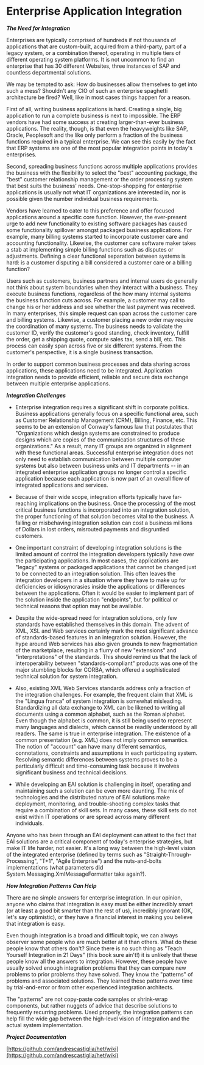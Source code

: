 # Enterprise Application Integration


***The Need for Integration***

Enterprises are typically comprised of hundreds if not thousands of applications that are custom-built, acquired from a third-party, part of a legacy system, or a combination thereof, operating in multiple tiers of different operating system platforms. It is not uncommon to find an enterprise that has 30 different Websites, three instances of SAP and countless departmental solutions.

We may be tempted to ask: How do businesses allow themselves to get into such a mess? Shouldn't any CIO of such an enterprise spaghetti architecture be fired? Well, like in most cases things happen for a reason.

First of all, writing business applications is hard. Creating a single, big application to run a complete business is next to impossible. The ERP vendors have had some success at creating larger-than-ever business applications. The reality, though, is that even the heavyweights like SAP, Oracle, Peoplesoft and the like only perform a fraction of the business functions required in a typical enterprise. We can see this easily by the fact that ERP systems are one of the most popular integration points in today's enterprises.

Second, spreading business functions across multiple applications provides the business with the flexibility to select the "best" accounting package, the "best" customer relationship management or the order processing system that best suits the business' needs. One-stop-shopping for enterprise applications is usually not what IT organizations are interested in, nor is possible given the number individual business requirements.

Vendors have learned to cater to this preference and offer focused applications around a specific core function. However, the ever-present urge to add new functionality to existing software packages has caused some functionality spillover amongst packaged business applications. For example, many billing systems started to incorporate customer care and accounting functionality. Likewise, the customer care software maker takes a stab at implementing simple billing functions such as disputes or adjustments. Defining a clear functional separation between systems is hard: is a customer disputing a bill considered a customer care or a billing function?

Users such as customers, business partners and internal users do generally not think about system boundaries when they interact with a business. They execute business functions, regardless of the how many internal systems the business function cuts across. For example, a customer may call to change his or her address and see whether the last payment was received. In many enterprises, this simple request can span across the customer care and billing systems. Likewise, a customer placing a new order may require the coordination of many systems. The business needs to validate the customer ID, verify the customer's good standing, check inventory, fulfill the order, get a shipping quote, compute sales tax, send a bill, etc. This process can easily span across five or six different systems. From the customer's perspective, it is a single business transaction.

In order to support common business processes and data sharing across applications, these applications need to be integrated. Application integration needs to provide efficient, reliable and secure data exchange between multiple enterprise applications.


***Integration Challenges***

* Enterprise integration requires a significant shift in corporate politics. Business applications generally focus on a specific functional area, such as Customer Relationship Management (CRM), Billing, Finance, etc. This seems to be an extension of Conway's famous law that postulates that "Organizations which design systems are constrained to produce designs which are copies of the communication structures of these organizations." As a result, many IT groups are organized in alignment with these functional areas. Successful enterprise integration does not only need to establish communication between multiple computer systems but also between business units and IT departments -- in an integrated enterprise application groups no longer control a specific application because each application is now part of an overall flow of integrated applications and services.

* Because of their wide scope, integration efforts typically have far-reaching implications on the business. Once the processing of the most critical business functions is incorporated into an integration solution, the proper functioning of that solution becomes vital to the business. A failing or misbehaving integration solution can cost a business millions of Dollars in lost orders, misrouted payments and disgruntled customers.

* One important constraint of developing integration solutions is the limited amount of control the integration developers typically have over the participating applications. In most cases, the applications are "legacy" systems or packaged applications that cannot be changed just to be connected to an integration solution. This often leaves the integration developers in a situation where they have to make up for deficiencies or idiosyncrasies inside the applications or differences between the applications. Often it would be easier to implement part of the solution inside the application "endpoints", but for political or technical reasons that option may not be available.

* Despite the wide-spread need for integration solutions, only few standards have established themselves in this domain. The advent of XML, XSL and Web services certainly mark the most significant advance of standards-based features in an integration solution. However, the hype around Web services has also given grounds to new fragmentation of the marketplace, resulting in a flurry of new "extensions" and "interpretations" of the standards. This should remind us that the lack of interoperability between "standards-compliant" products was one of the major stumbling blocks for CORBA, which offered a sophisticated technical solution for system integration.

* Also, existing XML Web Services standards address only a fraction of the integration challenges. For example, the frequent claim that XML is the "Lingua franca" of system integration is somewhat misleading. Standardizing all data exchange to XML can be likened to writing all documents using a common alphabet, such as the Roman alphabet. Even though the alphabet is common, it is still being used to represent many languages and dialects, which cannot be readily understood by all readers. The same is true in enterprise integration. The existence of a common presentation (e.g. XML) does not imply common semantics. The notion of "account" can have many different semantics, connotations, constraints and assumptions in each participating system. Resolving semantic differences between systems proves to be a particularly difficult and time-consuming task because it involves significant business and technical decisions.

* While developing an EAI solution is challenging in itself, operating and maintaining such a solution can be even more daunting. The mix of technologies and the distributed nature of EAI solutions make deployment, monitoring, and trouble-shooting complex tasks that require a combination of skill sets. In many cases, these skill sets do not exist within IT operations or are spread across many different individuals.

Anyone who has been through an EAI deployment can attest to the fact that EAI solutions are a critical component of today's enterprise strategies, but make IT life harder, not easier. It's a long way between the high-level vision of the integrated enterprise (defined by terms such as "Straight-Through-Processing", "T+1", "Agile Enterprise") and the nuts-and-bolts implementations (what parameters did System.Messaging.XmlMessageFormatter take again?).


***How Integration Patterns Can Help***

There are no simple answers for enterprise integration. In our opinion, anyone who claims that integration is easy must be either incredibly smart (or at least a good bit smarter than the rest of us), incredibly ignorant (OK, let's say optimistic), or they have a financial interest in making you believe that integration is easy.

Even though integration is a broad and difficult topic, we can always observer some people who are much better at it than others. What do these people know that others don't? Since there is no such thing as "Teach Yourself Integration in 21 Days" (this book sure ain't!) it is unlikely that these people know all the answers to integration. However, these people have usually solved enough integration problems that they can compare new problems to prior problems they have solved. They know the "patterns" of problems and associated solutions. They learned these patterns over time by trial-and-error or from other experienced integration architects.

The "patterns" are not copy-paste code samples or shrink-wrap components, but rather nuggets of advice that describe solutions to frequently recurring problems. Used properly, the integration patterns can help fill the wide gap between the high-level vision of integration and the actual system implementation.


***Project Documentation***

[https://github.com/andrescastiglia/het/wiki](https://github.com/andrescastiglia/het/wiki)
